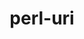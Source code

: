 ---
title: "perl-uri"
layout: cache
categories: [package, develop]
meta: {"compilers": ["none"], "num_specs": 20, "num_specs_by_stack": {"data-vis-sdk": 10, "e4s": 10, "hep": 10, "root": 20}, "oss": ["ubuntu20.04", "ubuntu22.04"], "platforms": ["linux"], "stacks": ["data-vis-sdk", "e4s", "hep", "root"], "targets": ["x86_64_v3"], "versions": ["5.08"]}
spec_details: [{"compiler": "none", "hash": "2yi3nyrruq7snstenqautcvkz52fkhk2", "os": "ubuntu22.04", "platform": "linux", "size": "-", "stacks": ["e4s", "hep", "root"], "target": "x86_64_v3", "variants": ["build_system=perl"], "versions": ["5.08"]}, {"compiler": "none", "hash": "57gptphjairtsob2wfp6pxrqtav2cm6r", "os": "ubuntu20.04", "platform": "linux", "size": "-", "stacks": ["data-vis-sdk", "root"], "target": "x86_64_v3", "variants": ["build_system=perl"], "versions": ["5.08"]}, {"compiler": "none", "hash": "5tp65gdsk25inqx4gzqtfut3rm3s4xet", "os": "ubuntu22.04", "platform": "linux", "size": "-", "stacks": ["e4s", "hep", "root"], "target": "x86_64_v3", "variants": ["build_system=perl"], "versions": ["5.08"]}, {"compiler": "none", "hash": "66ithrffuczmhfwu6y2ujmmjdgha3gmk", "os": "ubuntu22.04", "platform": "linux", "size": "-", "stacks": ["e4s", "hep", "root"], "target": "x86_64_v3", "variants": ["build_system=perl"], "versions": ["5.08"]}, {"compiler": "none", "hash": "7ff4hzfvpafrdc7s5jswjfd5fhjtdk6u", "os": "ubuntu20.04", "platform": "linux", "size": "-", "stacks": ["data-vis-sdk", "root"], "target": "x86_64_v3", "variants": ["build_system=perl"], "versions": ["5.08"]}, {"compiler": "none", "hash": "boatszyvzvwkot7fr2kvk2blade66d6y", "os": "ubuntu20.04", "platform": "linux", "size": "-", "stacks": ["data-vis-sdk", "root"], "target": "x86_64_v3", "variants": ["build_system=perl"], "versions": ["5.08"]}, {"compiler": "none", "hash": "ezzgavtmpjyrolpt5rbm7icjtqodrsoe", "os": "ubuntu22.04", "platform": "linux", "size": "-", "stacks": ["e4s", "hep", "root"], "target": "x86_64_v3", "variants": ["build_system=perl"], "versions": ["5.08"]}, {"compiler": "none", "hash": "gzhimplb6ngrhqmb2qag6nprctwvom4b", "os": "ubuntu20.04", "platform": "linux", "size": "-", "stacks": ["data-vis-sdk", "root"], "target": "x86_64_v3", "variants": ["build_system=perl"], "versions": ["5.08"]}, {"compiler": "none", "hash": "hn35cj7bu7v6ssvgln6egjktj5jrmcmo", "os": "ubuntu22.04", "platform": "linux", "size": "-", "stacks": ["e4s", "hep", "root"], "target": "x86_64_v3", "variants": ["build_system=perl"], "versions": ["5.08"]}, {"compiler": "none", "hash": "ht4q4hw3emsquaavulekudnwqyxmw4to", "os": "ubuntu20.04", "platform": "linux", "size": "-", "stacks": ["data-vis-sdk", "root"], "target": "x86_64_v3", "variants": ["build_system=perl"], "versions": ["5.08"]}, {"compiler": "none", "hash": "lctlm4rlfpzww7kspfm7s2uvlh3skgti", "os": "ubuntu22.04", "platform": "linux", "size": "-", "stacks": ["e4s", "hep", "root"], "target": "x86_64_v3", "variants": ["build_system=perl"], "versions": ["5.08"]}, {"compiler": "none", "hash": "mragl3jl5qdvggn3n7uhz7sk2mfffzfb", "os": "ubuntu22.04", "platform": "linux", "size": "-", "stacks": ["e4s", "hep", "root"], "target": "x86_64_v3", "variants": ["build_system=perl"], "versions": ["5.08"]}, {"compiler": "none", "hash": "nkgrifhqtchmyehh6ybmd6b4fidwlpmr", "os": "ubuntu22.04", "platform": "linux", "size": "-", "stacks": ["e4s", "hep", "root"], "target": "x86_64_v3", "variants": ["build_system=perl"], "versions": ["5.08"]}, {"compiler": "none", "hash": "pgdsp5lc5ofqomvedu25k2ztpjct5ftc", "os": "ubuntu20.04", "platform": "linux", "size": "-", "stacks": ["data-vis-sdk", "root"], "target": "x86_64_v3", "variants": ["build_system=perl"], "versions": ["5.08"]}, {"compiler": "none", "hash": "shhpcnxgs5vjhf53abdkouhj5obmjjee", "os": "ubuntu20.04", "platform": "linux", "size": "-", "stacks": ["data-vis-sdk", "root"], "target": "x86_64_v3", "variants": ["build_system=perl"], "versions": ["5.08"]}, {"compiler": "none", "hash": "tbmehphs6zzxbqh3tfn5hk76n3iljtga", "os": "ubuntu22.04", "platform": "linux", "size": "-", "stacks": ["e4s", "hep", "root"], "target": "x86_64_v3", "variants": ["build_system=perl"], "versions": ["5.08"]}, {"compiler": "none", "hash": "vqzb7aepieheqho3o7lrvjuf2mqfe6nd", "os": "ubuntu22.04", "platform": "linux", "size": "-", "stacks": ["e4s", "hep", "root"], "target": "x86_64_v3", "variants": ["build_system=perl"], "versions": ["5.08"]}, {"compiler": "none", "hash": "w6a7mjagz75geaielkjlwfc62whklwmw", "os": "ubuntu20.04", "platform": "linux", "size": "-", "stacks": ["data-vis-sdk", "root"], "target": "x86_64_v3", "variants": ["build_system=perl"], "versions": ["5.08"]}, {"compiler": "none", "hash": "wfctty3hregaztb6565grjmedzcvw327", "os": "ubuntu20.04", "platform": "linux", "size": "-", "stacks": ["data-vis-sdk", "root"], "target": "x86_64_v3", "variants": ["build_system=perl"], "versions": ["5.08"]}, {"compiler": "none", "hash": "zdwug22dwqc4x5vseu7k3ngujsstqr7h", "os": "ubuntu20.04", "platform": "linux", "size": "-", "stacks": ["data-vis-sdk", "root"], "target": "x86_64_v3", "variants": ["build_system=perl"], "versions": ["5.08"]}]
---